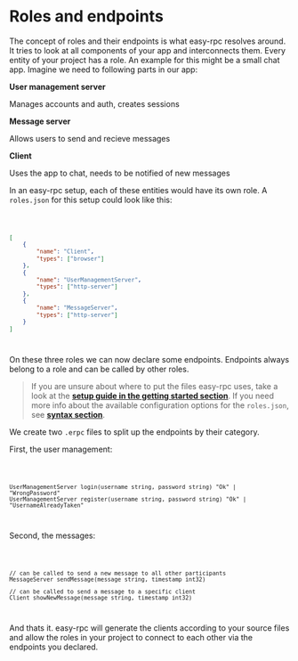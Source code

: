 <script>
    import Code from '$lib/Code.svelte';
</script>

# Roles and endpoints
The concept of roles and their endpoints is what easy-rpc resolves around. It tries to look at all components of your app and interconnects them. Every entity of your project has a role. An example for this might be a small chat app. Imagine we need to following parts in our app:

**User management server**
  
Manages accounts and auth, creates sessions

**Message server**
  
Allows users to send and recieve messages

**Client**
  
Uses the app to chat, needs to be notified of new messages
  
  
In an easy-rpc setup, each of these entities would have its own role. A `roles.json` for this setup could look like this:

<Code filename="roles.json">

```json
[
	{
		"name": "Client",
		"types": ["browser"]
	},
	{
		"name": "UserManagementServer",
		"types": ["http-server"]
	},
	{
		"name": "MessageServer",
		"types": ["http-server"]
	}
]
```

</Code>

On these three roles we can now declare some endpoints. Endpoints always belong to a role and can be called by other roles.
  
> If you are unsure about where to put the files easy-rpc uses, take a look at the **[setup guide in the getting started section](/easy-rpc-docs/2🛠️%20Getting%20started/1Setup)**. If you need more info about the available configuration options for the `roles.json`, see **[syntax section](/easy-rpc-docs/5%E2%9A%99%EF%B8%8F%20Configuration/#rolesjson)**.

We create two `.erpc` files to split up the endpoints by their category.
  
First, the user management:

<Code filename="users.erpc">

```erpc
UserManagementServer login(username string, password string) "Ok" | "WrongPassword"
UserManagementServer register(username string, password string) "Ok" | "UsernameAlreadyTaken"
```

</Code>

Second, the messages:

<Code filename="messages.erpc">

```erpc
// can be called to send a new message to all other participants
MessageServer sendMessage(message string, timestamp int32)

// can be called to send a message to a specific client
Client showNewMessage(message string, timestamp int32)
```

</Code>

And thats it. easy-rpc will generate the clients according to your source files and allow the roles in your project to connect to each other via the endpoints you declared.
